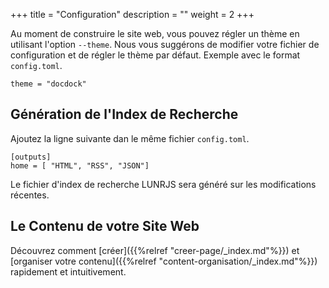 +++
title = "Configuration"
description = ""
weight = 2
+++

Au moment de construire le site web, vous pouvez régler un thème en utilisant l'option `--theme`. Nous vous suggérons de modifier votre fichier de configuration et de régler le thème par défaut. Exemple avec le format `config.toml`.
<!--more-->
```
theme = "docdock"
```

## Génération de l'Index de Recherche

Ajoutez la ligne suivante dan le même fichier `config.toml`.

```
[outputs]
home = [ "HTML", "RSS", "JSON"]
```

Le fichier d'index de recherche LUNRJS sera généré sur les modifications récentes.

## Le Contenu de votre Site Web 

Découvrez comment [créer]({{%relref "creer-page/_index.md"%}}) et [organiser votre contenu]({{%relref "content-organisation/_index.md"%}}) rapidement et intuitivement.